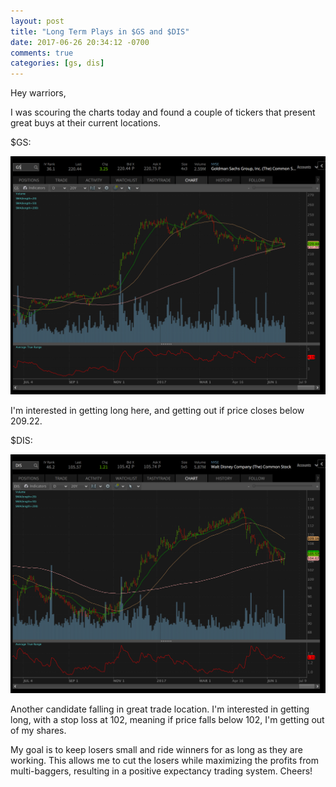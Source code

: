 ```yaml
---
layout: post
title: "Long Term Plays in $GS and $DIS"
date: 2017-06-26 20:34:12 -0700
comments: true
categories: [gs, dis]
---
```


Hey warriors,

I was scouring the charts today and found a couple of tickers that present great buys at their current locations.

<span class="ticker">$GS</span>:

[![GS - 2017-06-26](/images/blog/20170626/gs.png)](/images/blog/20170626/gs.png)

I'm interested in getting long here, and getting out if price closes below 209.22.

<span class="ticker">$DIS</span>:

[![DIS - 2017-06-26](/images/blog/20170626/dis.png)](/images/blog/20170626/dis.png)

Another candidate falling in great trade location. I'm interested in getting long, with a stop loss at 102, meaning if price falls below 102, I'm getting out of my shares.

My goal is to keep losers small and ride winners for as long as they are working. This allows me to cut the losers while maximizing the profits from multi-baggers, resulting in a positive expectancy trading system. Cheers!
